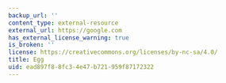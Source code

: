 ```yaml
---
backup_url: ''
content_type: external-resource
external_url: https://google.com
has_external_license_warning: true
is_broken: ''
license: https://creativecommons.org/licenses/by-nc-sa/4.0/
title: Egg
uid: ead897f8-8fc3-4e47-b721-959f87172322
---
```

